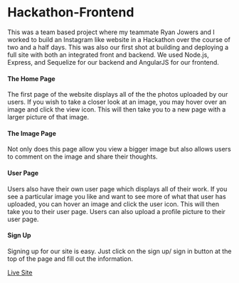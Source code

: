 # Hackathon-Frontend



This was a team based project where my teammate Ryan Jowers and I worked to build an Instagram like website in a Hackathon over the course of two and a half days. This was also our first shot at building and deploying a full site with both an integrated front and backend. We used Node.js, Express, and Sequelize for our backend and AngularJS for our frontend.


#### The Home Page

The first page of the website displays all of the the photos uploaded by our users. If you wish to take a closer look at an image, you may hover over an image and click the view icon. This will then take you to a new page with a larger picture of that image.

#### The Image Page

 Not only does this page allow you view a bigger image but also allows users to comment on the image and share their thoughts.

#### User Page

Users also have their own user page which displays all of their work. If you see a particular image you like and want to see more of what that user has uploaded, you can hover an image and click the user icon. This will then take you to their user page. Users can also upload a profile picture to their user page.

#### Sign Up

Signing up for our site is easy. Just click on the sign up/ sign in button at the top of the page and fill out the information.

[Live Site]()
